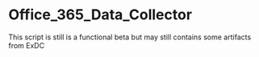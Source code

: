 # Office_365_Data_Collector
This script is still is a functional beta but may still contains some artifacts from ExDC
